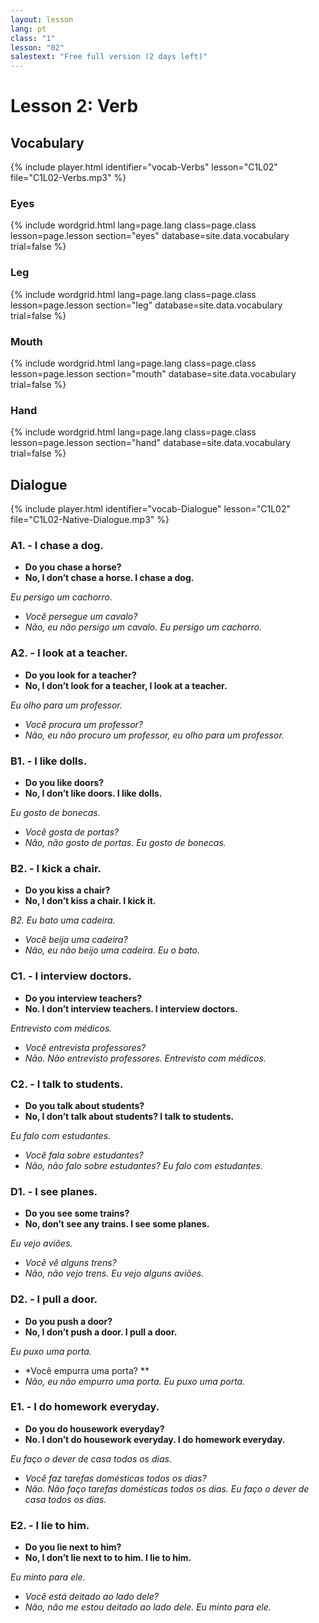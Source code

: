 ```yaml
---
layout: lesson
lang: pt
class: "1"
lesson: "02"
salestext: "Free full version (2 days left)"
---
```



# Lesson 2: Verb

## Vocabulary

{% include player.html identifier="vocab-Verbs" lesson="C1L02" file="C1L02-Verbs.mp3" %}

### Eyes
{% include wordgrid.html lang=page.lang
		class=page.class 
		lesson=page.lesson 
		section="eyes"
		database=site.data.vocabulary 
		trial=false %}

### Leg
{% include wordgrid.html lang=page.lang
		class=page.class 
		lesson=page.lesson 
		section="leg"
		database=site.data.vocabulary 
		trial=false %}


### Mouth
{% include wordgrid.html lang=page.lang
		class=page.class 
		lesson=page.lesson 
		section="mouth"
		database=site.data.vocabulary 
		trial=false %}




### Hand
{% include wordgrid.html lang=page.lang
		class=page.class 
		lesson=page.lesson 
		section="hand"
		database=site.data.vocabulary 
		trial=false %}



## Dialogue


{% include player.html identifier="vocab-Dialogue" lesson="C1L02" file="C1L02-Native-Dialogue.mp3" %}

### A1. - I chase a dog.

- **Do you chase a horse?**
- **No, I don’t chase a horse. I chase a dog.**

*Eu persigo um cachorro.*

- *Você persegue um cavalo?*
- *Não, eu não persigo um cavalo. Eu persigo um cachorro.*

### A2. - I look at a teacher.

- **Do you look for a teacher?**
- **No, I don’t look for a teacher, I look at a teacher.**

*Eu olho para um professor.*

- *Você procura um professor?*
- *Não, eu não procuro um professor, eu olho para um professor.*

 

### B1. - I like dolls.

- **Do you like doors?**
- **No, I don’t like doors. I like dolls.**

*Eu gosto de bonecas.*

- *Você gosta de portas?*
- *Não, não gosto de portas. Eu gosto de bonecas.*

### B2. -  I kick a chair.

- **Do you kiss a chair?**
- **No, I don’t kiss a chair. I kick it.**

*B2. Eu bato uma cadeira.*

- *Você beija uma cadeira?*
- *Não, eu não beijo uma cadeira. Eu o bato.*

### C1. -  I interview doctors.

- **Do you interview teachers?**
- **No. I don’t interview teachers. I interview doctors.**

*Entrevisto com médicos.*

- *Você entrevista professores?*
- *Não. Não entrevisto professores. Entrevisto com médicos.*

### C2. - I talk to students.

- **Do you talk about students?**
- **No, I don’t talk about students? I talk to students.**

*Eu falo com estudantes.*

- *Você fala sobre estudantes?*
- *Não, não falo sobre estudantes? Eu falo com estudantes.*

### D1. - I see planes.

- **Do you see some trains?**
- **No,  don’t see any trains. I see some planes.**

*Eu vejo aviões.*

- *Você vê alguns trens?*
- *Não, não vejo trens. Eu vejo alguns aviões.*

### D2. - I pull a door.

- **Do you push a door?**
- **No, I don’t push a door. I pull a door.**

*Eu puxo uma porta.*

- *Você empurra uma porta? **
- *Não, eu não empurro uma porta. Eu puxo uma porta.*

### E1. - I do homework everyday.

- **Do you do housework everyday?**
- **No. I don’t do housework everyday. I do homework everyday.**

*Eu faço o dever de casa todos os dias.*

- *Você faz tarefas domésticas todos os dias?*
- *Não. Não faço tarefas domésticas todos os dias. Eu faço o dever de casa todos os dias.*

### E2. - I lie to him.

- **Do you lie next to him?**
- **No, I don’t lie next to to him. I lie to him.**

*Eu minto para ele.*

- *Você está deitado ao lado dele?*
- *Não, não me estou deitado ao lado dele. Eu minto para ele.*

 
 
 